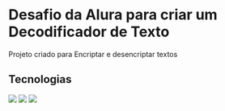 <h1>Desafio da Alura para criar um Decodificador de Texto</h1>

<p>Projeto criado para Encriptar e desencriptar textos</p>

## Tecnologias 

<div>
    <img src="https://img.shields.io/badge/HTML-239120?style=for-the-badge&logo=html&logoColor=white">
    <img src="https://img.shields.io/badge/CSS-239120?&style=for-the-badge&logo=css&logoColor=white">
    <img src="https://img.shields.io/badge/JavaScript-F7DF1E?style=for-the-badge&logo=javascript&logoColor=black">
</div>

